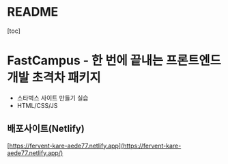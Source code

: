 # README

[toc]

# FastCampus - 한 번에 끝내는 프론트엔드 개발 초격차 패키지

- 스타벅스 사이트 만들기 실습
- HTML/CSS/JS



## 배포사이트(Netlify)

[https://fervent-kare-aede77.netlify.app](https://fervent-kare-aede77.netlify.app/)



